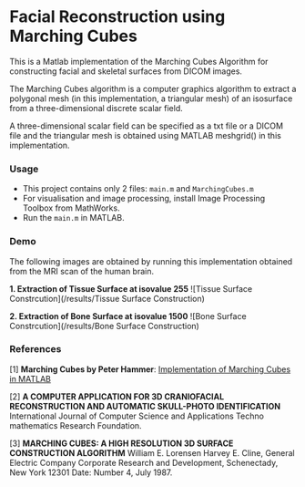 # Facial Reconstruction using Marching Cubes
This is a Matlab implementation of the Marching Cubes Algorithm for constructing facial and skeletal surfaces from DICOM images.

The Marching Cubes algorithm is a computer graphics algorithm to extract a polygonal mesh (in this implementation, a triangular mesh) of an isosurface from a three-dimensional discrete scalar field.

A three-dimensional scalar field can be specified as a txt file or a DICOM file and the triangular mesh is obtained using MATLAB meshgrid() in this implementation.

### Usage
- This project contains only 2 files: ```main.m``` and ```MarchingCubes.m```
- For visualisation and image processing, install Image Processing Toolbox from MathWorks.
- Run the ```main.m``` in MATLAB.

### Demo
The following images are obtained by running this implementation obtained from the MRI scan of the human brain.

**1. Extraction of Tissue Surface at isovalue 255**
![Tissue Surface Constrcution](/results/Tissue Surface Construction)


**2. Extraction of Bone Surface at isovalue 1500**
![Bone Surface Constrcution](/results/Bone Surface Construction)


### References
[1] **Marching Cubes by Peter Hammer**: [Implementation of Marching Cubes in MATLAB](https://in.mathworks.com/matlabcentral/fileexchange/32506-marching-cubes)

[2] **A COMPUTER APPLICATION FOR 3D CRANIOFACIAL RECONSTRUCTION AND AUTOMATIC SKULL-PHOTO IDENTIFICATION**
International Journal of Computer Science and Applications Techno mathematics Research Foundation.

[3] **MARCHING CUBES: A HIGH RESOLUTION 3D SURFACE CONSTRUCTION ALGORITHM**
William E. Lorensen Harvey E. Cline, General Electric Company Corporate Research and Development, Schenectady, New York 12301 Date: Number 4, July 1987.


